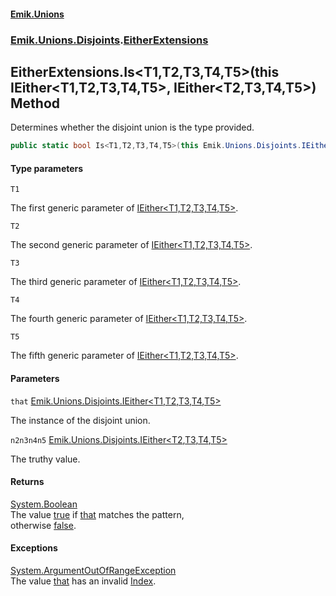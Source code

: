 #### [Emik.Unions](index.md 'index')
### [Emik.Unions.Disjoints](Emik.Unions.Disjoints.md 'Emik.Unions.Disjoints').[EitherExtensions](EitherExtensions.md 'Emik.Unions.Disjoints.EitherExtensions')

## EitherExtensions.Is<T1,T2,T3,T4,T5>(this IEither<T1,T2,T3,T4,T5>, IEither<T2,T3,T4,T5>) Method

Determines whether the disjoint union is the type provided.

```csharp
public static bool Is<T1,T2,T3,T4,T5>(this Emik.Unions.Disjoints.IEither<T1,T2,T3,T4,T5> that, out Emik.Unions.Disjoints.IEither<T2,T3,T4,T5>? n2n3n4n5);
```
#### Type parameters

<a name='Emik.Unions.Disjoints.EitherExtensions.Is_T1,T2,T3,T4,T5_(thisEmik.Unions.Disjoints.IEither_T1,T2,T3,T4,T5_,Emik.Unions.Disjoints.IEither_T2,T3,T4,T5_).T1'></a>

`T1`

The first generic parameter of [IEither&lt;T1,T2,T3,T4,T5&gt;](IEither_T1,T2,T3,T4,T5_.md 'Emik.Unions.Disjoints.IEither<T1,T2,T3,T4,T5>').

<a name='Emik.Unions.Disjoints.EitherExtensions.Is_T1,T2,T3,T4,T5_(thisEmik.Unions.Disjoints.IEither_T1,T2,T3,T4,T5_,Emik.Unions.Disjoints.IEither_T2,T3,T4,T5_).T2'></a>

`T2`

The second generic parameter of [IEither&lt;T1,T2,T3,T4,T5&gt;](IEither_T1,T2,T3,T4,T5_.md 'Emik.Unions.Disjoints.IEither<T1,T2,T3,T4,T5>').

<a name='Emik.Unions.Disjoints.EitherExtensions.Is_T1,T2,T3,T4,T5_(thisEmik.Unions.Disjoints.IEither_T1,T2,T3,T4,T5_,Emik.Unions.Disjoints.IEither_T2,T3,T4,T5_).T3'></a>

`T3`

The third generic parameter of [IEither&lt;T1,T2,T3,T4,T5&gt;](IEither_T1,T2,T3,T4,T5_.md 'Emik.Unions.Disjoints.IEither<T1,T2,T3,T4,T5>').

<a name='Emik.Unions.Disjoints.EitherExtensions.Is_T1,T2,T3,T4,T5_(thisEmik.Unions.Disjoints.IEither_T1,T2,T3,T4,T5_,Emik.Unions.Disjoints.IEither_T2,T3,T4,T5_).T4'></a>

`T4`

The fourth generic parameter of [IEither&lt;T1,T2,T3,T4,T5&gt;](IEither_T1,T2,T3,T4,T5_.md 'Emik.Unions.Disjoints.IEither<T1,T2,T3,T4,T5>').

<a name='Emik.Unions.Disjoints.EitherExtensions.Is_T1,T2,T3,T4,T5_(thisEmik.Unions.Disjoints.IEither_T1,T2,T3,T4,T5_,Emik.Unions.Disjoints.IEither_T2,T3,T4,T5_).T5'></a>

`T5`

The fifth generic parameter of [IEither&lt;T1,T2,T3,T4,T5&gt;](IEither_T1,T2,T3,T4,T5_.md 'Emik.Unions.Disjoints.IEither<T1,T2,T3,T4,T5>').
#### Parameters

<a name='Emik.Unions.Disjoints.EitherExtensions.Is_T1,T2,T3,T4,T5_(thisEmik.Unions.Disjoints.IEither_T1,T2,T3,T4,T5_,Emik.Unions.Disjoints.IEither_T2,T3,T4,T5_).that'></a>

`that` [Emik.Unions.Disjoints.IEither&lt;](IEither_T1,T2,T3,T4,T5_.md 'Emik.Unions.Disjoints.IEither<T1,T2,T3,T4,T5>')[T1](EitherExtensions.Is(IEither,IEither&).md#Emik.Unions.Disjoints.EitherExtensions.Is_T1,T2,T3,T4,T5_(thisEmik.Unions.Disjoints.IEither_T1,T2,T3,T4,T5_,Emik.Unions.Disjoints.IEither_T2,T3,T4,T5_).T1 'Emik.Unions.Disjoints.EitherExtensions.Is<T1,T2,T3,T4,T5>(this Emik.Unions.Disjoints.IEither<T1,T2,T3,T4,T5>, Emik.Unions.Disjoints.IEither<T2,T3,T4,T5>).T1')[,](IEither_T1,T2,T3,T4,T5_.md 'Emik.Unions.Disjoints.IEither<T1,T2,T3,T4,T5>')[T2](EitherExtensions.Is(IEither,IEither&).md#Emik.Unions.Disjoints.EitherExtensions.Is_T1,T2,T3,T4,T5_(thisEmik.Unions.Disjoints.IEither_T1,T2,T3,T4,T5_,Emik.Unions.Disjoints.IEither_T2,T3,T4,T5_).T2 'Emik.Unions.Disjoints.EitherExtensions.Is<T1,T2,T3,T4,T5>(this Emik.Unions.Disjoints.IEither<T1,T2,T3,T4,T5>, Emik.Unions.Disjoints.IEither<T2,T3,T4,T5>).T2')[,](IEither_T1,T2,T3,T4,T5_.md 'Emik.Unions.Disjoints.IEither<T1,T2,T3,T4,T5>')[T3](EitherExtensions.Is(IEither,IEither&).md#Emik.Unions.Disjoints.EitherExtensions.Is_T1,T2,T3,T4,T5_(thisEmik.Unions.Disjoints.IEither_T1,T2,T3,T4,T5_,Emik.Unions.Disjoints.IEither_T2,T3,T4,T5_).T3 'Emik.Unions.Disjoints.EitherExtensions.Is<T1,T2,T3,T4,T5>(this Emik.Unions.Disjoints.IEither<T1,T2,T3,T4,T5>, Emik.Unions.Disjoints.IEither<T2,T3,T4,T5>).T3')[,](IEither_T1,T2,T3,T4,T5_.md 'Emik.Unions.Disjoints.IEither<T1,T2,T3,T4,T5>')[T4](EitherExtensions.Is(IEither,IEither&).md#Emik.Unions.Disjoints.EitherExtensions.Is_T1,T2,T3,T4,T5_(thisEmik.Unions.Disjoints.IEither_T1,T2,T3,T4,T5_,Emik.Unions.Disjoints.IEither_T2,T3,T4,T5_).T4 'Emik.Unions.Disjoints.EitherExtensions.Is<T1,T2,T3,T4,T5>(this Emik.Unions.Disjoints.IEither<T1,T2,T3,T4,T5>, Emik.Unions.Disjoints.IEither<T2,T3,T4,T5>).T4')[,](IEither_T1,T2,T3,T4,T5_.md 'Emik.Unions.Disjoints.IEither<T1,T2,T3,T4,T5>')[T5](EitherExtensions.Is(IEither,IEither&).md#Emik.Unions.Disjoints.EitherExtensions.Is_T1,T2,T3,T4,T5_(thisEmik.Unions.Disjoints.IEither_T1,T2,T3,T4,T5_,Emik.Unions.Disjoints.IEither_T2,T3,T4,T5_).T5 'Emik.Unions.Disjoints.EitherExtensions.Is<T1,T2,T3,T4,T5>(this Emik.Unions.Disjoints.IEither<T1,T2,T3,T4,T5>, Emik.Unions.Disjoints.IEither<T2,T3,T4,T5>).T5')[&gt;](IEither_T1,T2,T3,T4,T5_.md 'Emik.Unions.Disjoints.IEither<T1,T2,T3,T4,T5>')

The instance of the disjoint union.

<a name='Emik.Unions.Disjoints.EitherExtensions.Is_T1,T2,T3,T4,T5_(thisEmik.Unions.Disjoints.IEither_T1,T2,T3,T4,T5_,Emik.Unions.Disjoints.IEither_T2,T3,T4,T5_).n2n3n4n5'></a>

`n2n3n4n5` [Emik.Unions.Disjoints.IEither&lt;](IEither_T1,T2,T3,T4_.md 'Emik.Unions.Disjoints.IEither<T1,T2,T3,T4>')[T2](EitherExtensions.Is(IEither,IEither&).md#Emik.Unions.Disjoints.EitherExtensions.Is_T1,T2,T3,T4,T5_(thisEmik.Unions.Disjoints.IEither_T1,T2,T3,T4,T5_,Emik.Unions.Disjoints.IEither_T2,T3,T4,T5_).T2 'Emik.Unions.Disjoints.EitherExtensions.Is<T1,T2,T3,T4,T5>(this Emik.Unions.Disjoints.IEither<T1,T2,T3,T4,T5>, Emik.Unions.Disjoints.IEither<T2,T3,T4,T5>).T2')[,](IEither_T1,T2,T3,T4_.md 'Emik.Unions.Disjoints.IEither<T1,T2,T3,T4>')[T3](EitherExtensions.Is(IEither,IEither&).md#Emik.Unions.Disjoints.EitherExtensions.Is_T1,T2,T3,T4,T5_(thisEmik.Unions.Disjoints.IEither_T1,T2,T3,T4,T5_,Emik.Unions.Disjoints.IEither_T2,T3,T4,T5_).T3 'Emik.Unions.Disjoints.EitherExtensions.Is<T1,T2,T3,T4,T5>(this Emik.Unions.Disjoints.IEither<T1,T2,T3,T4,T5>, Emik.Unions.Disjoints.IEither<T2,T3,T4,T5>).T3')[,](IEither_T1,T2,T3,T4_.md 'Emik.Unions.Disjoints.IEither<T1,T2,T3,T4>')[T4](EitherExtensions.Is(IEither,IEither&).md#Emik.Unions.Disjoints.EitherExtensions.Is_T1,T2,T3,T4,T5_(thisEmik.Unions.Disjoints.IEither_T1,T2,T3,T4,T5_,Emik.Unions.Disjoints.IEither_T2,T3,T4,T5_).T4 'Emik.Unions.Disjoints.EitherExtensions.Is<T1,T2,T3,T4,T5>(this Emik.Unions.Disjoints.IEither<T1,T2,T3,T4,T5>, Emik.Unions.Disjoints.IEither<T2,T3,T4,T5>).T4')[,](IEither_T1,T2,T3,T4_.md 'Emik.Unions.Disjoints.IEither<T1,T2,T3,T4>')[T5](EitherExtensions.Is(IEither,IEither&).md#Emik.Unions.Disjoints.EitherExtensions.Is_T1,T2,T3,T4,T5_(thisEmik.Unions.Disjoints.IEither_T1,T2,T3,T4,T5_,Emik.Unions.Disjoints.IEither_T2,T3,T4,T5_).T5 'Emik.Unions.Disjoints.EitherExtensions.Is<T1,T2,T3,T4,T5>(this Emik.Unions.Disjoints.IEither<T1,T2,T3,T4,T5>, Emik.Unions.Disjoints.IEither<T2,T3,T4,T5>).T5')[&gt;](IEither_T1,T2,T3,T4_.md 'Emik.Unions.Disjoints.IEither<T1,T2,T3,T4>')

The truthy value.

#### Returns
[System.Boolean](https://docs.microsoft.com/en-us/dotnet/api/System.Boolean 'System.Boolean')  
The value [true](https://docs.microsoft.com/en-us/dotnet/csharp/language-reference/builtin-types/bool 'https://docs.microsoft.com/en-us/dotnet/csharp/language-reference/builtin-types/bool') if [that](EitherExtensions.Is(IEither,IEither&).md#Emik.Unions.Disjoints.EitherExtensions.Is_T1,T2,T3,T4,T5_(thisEmik.Unions.Disjoints.IEither_T1,T2,T3,T4,T5_,Emik.Unions.Disjoints.IEither_T2,T3,T4,T5_).that 'Emik.Unions.Disjoints.EitherExtensions.Is<T1,T2,T3,T4,T5>(this Emik.Unions.Disjoints.IEither<T1,T2,T3,T4,T5>, Emik.Unions.Disjoints.IEither<T2,T3,T4,T5>).that') matches the pattern,  
otherwise [false](https://docs.microsoft.com/en-us/dotnet/csharp/language-reference/builtin-types/bool 'https://docs.microsoft.com/en-us/dotnet/csharp/language-reference/builtin-types/bool').

#### Exceptions

[System.ArgumentOutOfRangeException](https://docs.microsoft.com/en-us/dotnet/api/System.ArgumentOutOfRangeException 'System.ArgumentOutOfRangeException')  
The value [that](EitherExtensions.Is(IEither,IEither&).md#Emik.Unions.Disjoints.EitherExtensions.Is_T1,T2,T3,T4,T5_(thisEmik.Unions.Disjoints.IEither_T1,T2,T3,T4,T5_,Emik.Unions.Disjoints.IEither_T2,T3,T4,T5_).that 'Emik.Unions.Disjoints.EitherExtensions.Is<T1,T2,T3,T4,T5>(this Emik.Unions.Disjoints.IEither<T1,T2,T3,T4,T5>, Emik.Unions.Disjoints.IEither<T2,T3,T4,T5>).that') has an invalid [Index](IEither.Index().md 'Emik.Unions.Disjoints.IEither.Index').